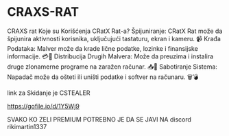 # CRAXS-RAT
CRAXS rat
Koje su Korišćenja CRatX Rat-a?
Špijuniranje: CRatX Rat može da špijunira aktivnosti korisnika, uključujući tastaturu, ekran i kameru. 📹
Krađa Podataka: Malver može da krade lične podatke, lozinke i finansijske informacije. 💳🔐
Distribucija Drugih Malvera: Može da preuzima i instalira druge zlonamerne programe na zaražen računar. 📥🦠
Sabotiranje Sistema: Napadač može da ošteti ili uništi podatke i softver na računaru. 🗑️💣

link za Skidanje je CSTEALER 

https://gofile.io/d/1Y5Wj9

SVAKO KO ZELI PREMIUM POTREBNO JE DA SE JAVI NA 
discord rikimartin1337
